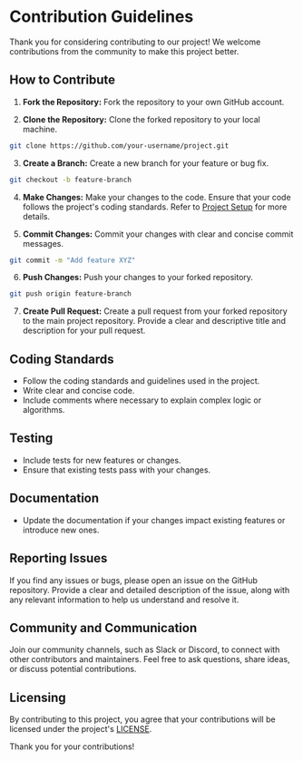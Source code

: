 # Contribution Guidelines

Thank you for considering contributing to our project! We welcome contributions from the community to make this project better.

## How to Contribute

1. **Fork the Repository:** Fork the repository to your own GitHub account.

2. **Clone the Repository:** Clone the forked repository to your local machine.

```bash
git clone https://github.com/your-username/project.git
```

3. **Create a Branch:** Create a new branch for your feature or bug fix.

```bash
git checkout -b feature-branch
```

4. **Make Changes:** Make your changes to the code. Ensure that your code follows the project's coding standards.
Refer to [Project Setup](./SETUP.md) for more details.

5. **Commit Changes:** Commit your changes with clear and concise commit messages.

```bash
git commit -m "Add feature XYZ"
```

6. **Push Changes:** Push your changes to your forked repository.

```bash
git push origin feature-branch
```

7. **Create Pull Request:** Create a pull request from your forked repository to the main project repository. Provide a clear and descriptive title and description for your pull request.

## Coding Standards

- Follow the coding standards and guidelines used in the project.
- Write clear and concise code.
- Include comments where necessary to explain complex logic or algorithms.

## Testing

- Include tests for new features or changes.
- Ensure that existing tests pass with your changes.

## Documentation

- Update the documentation if your changes impact existing features or introduce new ones.

## Reporting Issues

If you find any issues or bugs, please open an issue on the GitHub repository. Provide a clear and detailed description of the issue, along with any relevant information to help us understand and resolve it.

## Community and Communication

Join our community channels, such as Slack or Discord, to connect with other contributors and maintainers. Feel free to ask questions, share ideas, or discuss potential contributions.

## Licensing

By contributing to this project, you agree that your contributions will be licensed under the project's [LICENSE](./LICENSE).

Thank you for your contributions!
